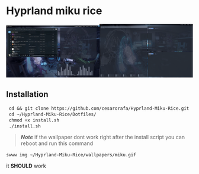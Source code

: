 # Hyprland miku rice
<img src="https://github.com/cesarorafa/Hyprland-Miku-Rice/blob/main/riceimg1.png" width = "50%"><img src="https://github.com/cesarorafa/Hyprland-Miku-Rice/blob/main/riceimg2.png" width = "50%" >


## Installation

 ```
  cd && git clone https://github.com/cesarorafa/Hyprland-Miku-Rice.git
  cd ~/Hyprland-Miku-Rice/Dotfiles/
  chmod +x install.sh
  ./install.sh
  ```
> ***Note*** if the wallpaper dont work right after the install script you can reboot and run this command

```
swww img ~/Hyprland-Miku-Rice/wallpapers/miku.gif
```
it **SHOULD** work
